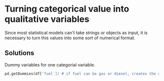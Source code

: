 # Turning categorical value into qualitative variables
Since most statistical models can't take strings or objects as input,
it is necessary to turn this values into some sort of numerical format.

## Solutions
Dummy variables for one categorial variable.

```python
pd.getDummies(df['fuel`]) # if fuel can be gas or diesel, creates the columns gas and diesel and assigns 1 or 0 depending of the type
``` 
